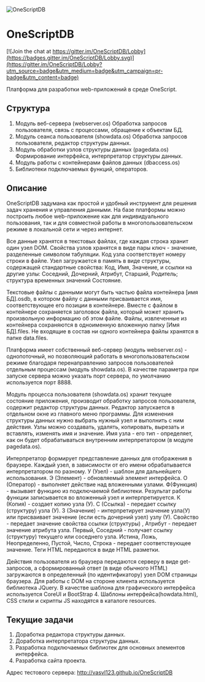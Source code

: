 ![OneScriptDB](https://github.com/vasvl123/OneScriptDB/blob/master/resource/osdb.png "OneScriptDB")

# OneScriptDB

[![Join the chat at https://gitter.im/OneScriptDB/Lobby](https://badges.gitter.im/OneScriptDB/Lobby.svg)](https://gitter.im/OneScriptDB/Lobby?utm_source=badge&utm_medium=badge&utm_campaign=pr-badge&utm_content=badge)

Платформа для разработки web-приложений в среде OneScript.


## Структура

1. Модуль веб-сервера (webserver.os) Обработка запросов пользователя, связь с процессами, обращение к объектам БД.
2. Модуль сеанса пользователя (showdata.os) Обработка запросов пользователя, редактор структуры данных.
3. Модуль обработки узлов структуры данных (pagedata.os) Формирование интерфейса, интерпретатор структуры данных.
4. Модуль работы с контейнерами файлов данных (dbaccess.os)
5. Библиотеки подключаемых функций, операторов.


## Описание

OneScriptDB задумана как простой и удобный инструмент для решения задач хранения и управления данными. На базе платформы можно построить любое web-приложение как для индивидуального пользования, так и для совместной работы в многопользовательском режиме в локальной сети и через интернет.

Все данные хранятся в текстовых файлах, где каждая строка хранит один узел DOM. Свойства узлов хранятся в виде пары ключ - значение, разделенные символом табуляции. Код узла соответствует номеру строки в файле. Узел загружается в память в виде структуры, содержащей стандартные свойства: Код, Имя, Значение, и ссылки на другие узлы: Соседний, Дочерний, Атрибут, Старший, Родитель; структура временных значений Состояние.

Текстовые файлы с данными могут быть частью файла контейнера [имя БД].osdb, в котором файлу с данными присваивается имя, соответствующее его позиции в контейнере. Вместе с файлом в контейнере сохраняется заголовок файла, который может хранить произвольную информацию об этом файле. Файлы, извлеченные из контейнера сохраняются в одноименную вложенную папку [Имя БД].files. Не входящие в состав ни одного контейнера файлы хранятся в папке data\.files.

Платформа имеет собственный веб-сервер (модуль webserver.os) - однопоточный, но позволяющий работать в многопользовательском режиме благодаря перенаправлению запросов пользователей отдельным процессам (модуль showdata.os). В качестве параметра при запуске сервера можно указать порт сервера, по умолчанию используется порт 8888.

Модуль процесса пользователя (showdata.os) хранит текущее состояние приложения, производит обработку запросов пользователя, содержит редактор структуры данных. Редактор запускается в отдельном окне из главного меню программы. Для изменения структуры данных нужно выбрать нужный узел и выполнить с ним действия. Узлы можно создавать, удалять, копировать, вырезать и вставлять, изменять имя и значение. Имя узла - его тип - определяет, как он будет обрабатываться внутренним интерпретатором (в модуле pagedata.os).

Интерпретатор формирует представление данных для отображения в браузере. Каждый узел, в зависимости от его имени обрабатывается интерпретатором по разному. У (Узел) - шаблон для дальнейшего использования. Э (Элемент) - обновляемый элемент интерфейса. О (Оператор) - выполняет действие над вложенными узлами. Ф(Функция) - вызывает функцию из подключаемой библиотеки. Результат работы функции записывается во вложенный узел и интерпретируется. К (Копия) - создает копию узла (У). С (Ссылка) - передает ссылку (структуру) узла (У). З (Значение) - интерпретирует значение узла(У) или присваивает значение (если есть дочерний узел) узлу (У). Свойство - передает значение свойства ссылки (структуры) , Атрибут - передает значение атрибута узла. Первый, Соседний - получает ссылку (структуру) текущего или соседнего узла. Истина, Ложь, Неопределенно, Пустой, Число, Строка - передает соответствующее значение. Теги HTML передаются в виде HTML разметки.

Действия пользователя из браузера передаются серверу в виде get-запросов, а сформированный ответ (в виде обычного HTML) загружаются в определенный (по идентификатору) узел DOM страницы браузера. Для работы с DOM на стороне клиента используется библиотека JQuery. В качестве шаблона для графического интерфейса используется CoreUI и BootStrap 4. Шаблоны интерфейса(howdata.html), CSS стили и скрипты JS находятся в каталоге resources.


## Текущие задачи
1. Доработка редактора структуры данных.
2. Доработка интерпретатора структуры данных.
3. Разработка подключаемых библиотек для основных элементов интерфейса.
4. Разработка сайта проекта.


Адрес тестового сервера: http://vasvl123.github.io/OneScriptDB
